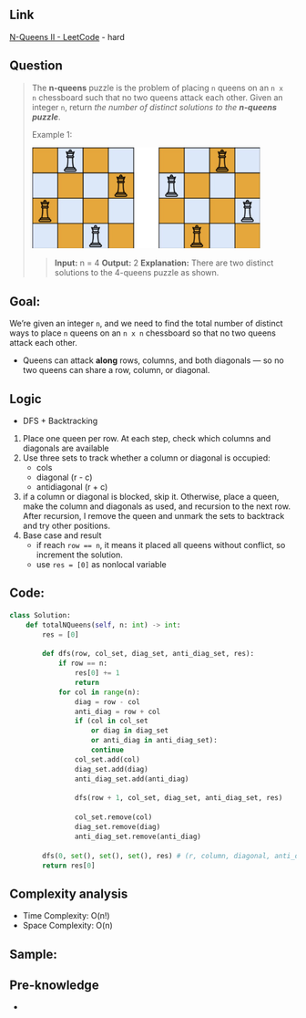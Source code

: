 ## Link
[N-Queens II - LeetCode](https://leetcode.com/problems/n-queens-ii/description/) - hard
## Question
>The **n-queens** puzzle is the problem of placing `n` queens on an `n x n` chessboard such that no two queens attack each other.
>Given an integer `n`, return _the number of distinct solutions to the **n-queens puzzle**_.
>
>Example 1:
>
><img src="pic/pic_52.N-Queens_II.png" width="400"><br>
>>**Input:** n = 4
>>**Output:** 2
>>**Explanation:** There are two distinct solutions to the 4-queens puzzle as shown.

## Goal:
We’re given an integer `n`, and we need to find the total number of distinct ways to place `n` queens on an `n x n` chessboard so that no two queens attack each other.
- Queens can attack **along** rows, columns, and both diagonals — so no two queens can share a row, column, or diagonal.
## Logic
- DFS + Backtracking
1. Place one queen per row. At each step, check which columns and diagonals are available
2. Use three sets to track whether a column or diagonal is occupied:
	- cols
	- diagonal (r - c)
	- antidiagonal (r + c)
3. if a column or diagonal is blocked, skip it. Otherwise, place a queen, make the column and diagonals as used, and recursion to the next row. After recursion, I remove the queen and unmark the sets to backtrack and try other positions.
4. Base case and result
	- if reach `row == n`, it means it placed all queens without conflict, so increment the solution.
	- use `res = [0]` as nonlocal variable

## Code:
```python
class Solution:
    def totalNQueens(self, n: int) -> int:
        res = [0]

        def dfs(row, col_set, diag_set, anti_diag_set, res):
            if row == n:
                res[0] += 1
                return
            for col in range(n):
                diag = row - col
                anti_diag = row + col
                if (col in col_set 
                    or diag in diag_set 
                    or anti_diag in anti_diag_set):
                    continue
                col_set.add(col)
                diag_set.add(diag)
                anti_diag_set.add(anti_diag)
                
                dfs(row + 1, col_set, diag_set, anti_diag_set, res)
                
                col_set.remove(col)
                diag_set.remove(diag)
                anti_diag_set.remove(anti_diag)
                
        dfs(0, set(), set(), set(), res) # (r, column, diagonal, anti_diagonal, res)
        return res[0]
```

## Complexity analysis
- Time Complexity: O(n!)
- Space Complexity: O(n)

## Sample: 


## Pre-knowledge
- 
